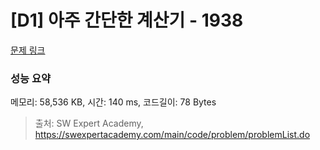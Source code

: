 # [D1] 아주 간단한 계산기 - 1938 

[문제 링크](https://swexpertacademy.com/main/code/problem/problemDetail.do?contestProbId=AV5PjsYKAMIDFAUq) 

### 성능 요약

메모리: 58,536 KB, 시간: 140 ms, 코드길이: 78 Bytes



> 출처: SW Expert Academy, https://swexpertacademy.com/main/code/problem/problemList.do